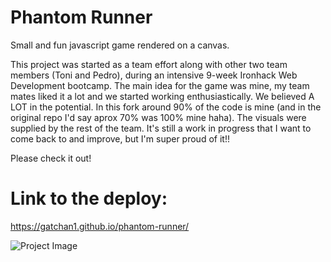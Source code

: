 # Phantom Runner
Small and fun javascript game rendered on a canvas.

This project was started as a team effort along with other two team members (Toni and Pedro), during an intensive 9-week Ironhack Web Development bootcamp.
The main idea for the game was mine, my team mates liked it a lot and we started working enthusiastically. We believed A LOT in the potential.
In this fork around 90% of the code is mine (and in the original repo I'd say aprox 70% was 100% mine haha). The visuals were supplied by the rest of the team.
It's still a work in progress that I want to come back to and improve, but I'm super proud of it!!

Please check it out!

# Link to the deploy: 
https://gatchan1.github.io/phantom-runner/

![Project Image](https://res.cloudinary.com/dqzjo5wsl/image/upload/v1697470836/Captura_de_pantalla_2023-10-16_173841_e5jmh6.png "Project Image")
